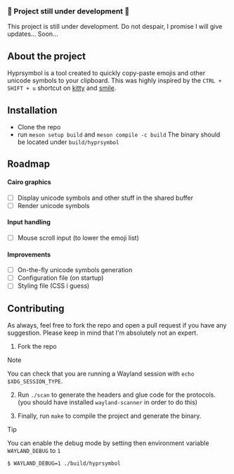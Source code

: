 ### 🚧 Project still under development 🚧
This project is still under development.
Do not despair, I promise I will give updates... Soon...

## About the project
Hyprsymbol is a tool created to quickly copy-paste emojis and other unicode symbols to your clipboard. This was highly inspired by the `CTRL + SHIFT + u` shortcut on [kitty](https://sw.kovidgoyal.net/kitty/) and [smile](https://github.com/mijorus/smile).

## Installation
+ Clone the repo
+ run `meson setup build` and `meson compile -c build`
The binary should be located under `build/hyprsymbol`

## Roadmap

#### Cairo graphics
+ [ ] Display unicode symbols and other stuff in the shared buffer
+ [ ] Render unicode symbols

#### Input handling
+ [ ] Mouse scroll input (to lower the emoji list)

#### Improvements
+ [ ] On-the-fly unicode symbols generation
+ [ ] Configuration file (on startup)
+ [ ] Styling file (CSS i guess)

## Contributing
As always, feel free to fork the repo and open a pull request if you have any suggestion. Please keep in mind that I'm absolutely not an expert.

1. Fork the repo
> [!NOTE]
> You can check that you are running a Wayland session with `echo $XDG_SESSION_TYPE`.

2. Run `./scan` to generate the headers and glue code for the protocols. (you should have installed `wayland-scanner` in order to do this)

3. Finally, run `make` to compile the project and generate the binary.

> [!TIP]
> You can enable the debug mode by setting then environment variable `WAYLAND_DEBUG` to `1`
> ```sh 
> $ WAYLAND_DEBUG=1 ./build/hyprsymbol
> ```